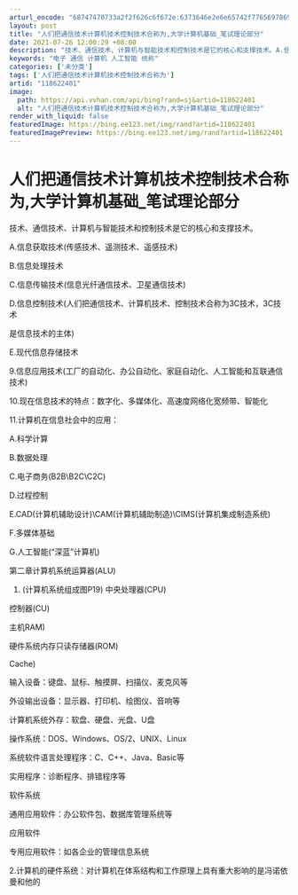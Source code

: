 ```yaml
---
arturl_encode: "68747470733a2f2f626c6f672e:6373646e2e6e65742f77656978696e5f33363430313830322f:61727469636c652f64657461696c732f313138363232343031"
layout: post
title: "人们把通信技术计算机技术控制技术合称为,大学计算机基础_笔试理论部分"
date: 2021-07-26 12:00:29 +08:00
description: "技术、通信技术、计算机与智能技术和控制技术是它的核心和支撑技术。A.信息获取技术(传感技术、遥测技术"
keywords: "电子 通信 计算机 人工智能 统称"
categories: ['未分类']
tags: ['人们把通信技术计算机技术控制技术合称为']
artid: "118622401"
image:
  path: https://api.vvhan.com/api/bing?rand=sj&artid=118622401
  alt: "人们把通信技术计算机技术控制技术合称为,大学计算机基础_笔试理论部分"
render_with_liquid: false
featuredImage: https://bing.ee123.net/img/rand?artid=118622401
featuredImagePreview: https://bing.ee123.net/img/rand?artid=118622401
---
```


# 人们把通信技术计算机技术控制技术合称为,大学计算机基础\_笔试理论部分

技术、通信技术、计算机与智能技术和控制技术是它的核心和支撑技术。

A.信息获取技术(传感技术、遥测技术、遥感技术)

B.信息处理技术

C.信息传输技术(信息光纤通信技术、卫星通信技术)

D.信息控制技术(人们把通信技术、计算机技术、控制技术合称为3C技术，3C技术

是信息技术的主体)

E.现代信息存储技术

9.信息应用技术(工厂的自动化、办公自动化、家庭自动化、人工智能和互联通信技术)

10.现在信息技术的特点：数字化、多媒体化、高速度网络化宽频带、智能化

11.计算机在信息社会中的应用：

A.科学计算

B.数据处理

C.电子商务(B2B\B2C\C2C)

D.过程控制

E.CAD(计算机辅助设计)\CAM(计算机辅助制造)\CIMS(计算机集成制造系统)

F.多媒体基础

G.人工智能(“深蓝”计算机)

第二章计算机系统运算器(ALU)

1. (计算机系统组成图P19) 中央处理器(CPU)

控制器(CU)

主机RAM)

硬件系统内存只读存储器(ROM)

Cache)

输入设备：键盘、鼠标、触摸屏、扫描仪、麦克风等

外设输出设备：显示器、打印机、绘图仪、音响等

计算机系统外存：软盘、硬盘、光盘、U盘

操作系统：DOS、Windows、OS/2、UNIX、Linux

系统软件语言处理程序：C、C++、Java、Basic等

实用程序：诊断程序、排错程序等

软件系统

通用应用软件：办公软件包、数据库管理系统等

应用软件

专用应用软件：如各企业的管理信息系统

2.计算机的硬件系统：对计算机在体系结构和工作原理上具有重大影响的是冯诺依曼和他的